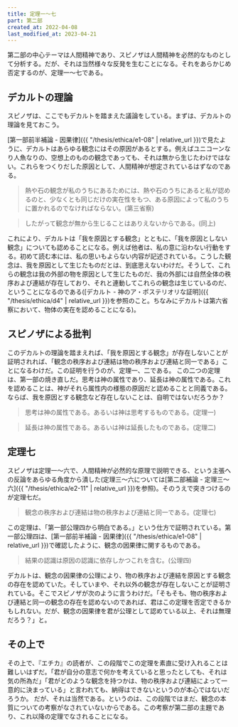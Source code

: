 ```yaml
---
title: 定理一～七
part: 第二部
created_at: 2022-04-08
last_modified_at: 2023-04-21
---
```


第二部の中心テーマは人間精神であり、スピノザは人間精神を必然的なものとして分析する。だが、それは当然様々な反発を生むことになる。それをあらかじめ否定するのが、定理一～七である。

## デカルトの理論

スピノザは、ここでもデカルトを踏まえた議論をしている。まずは、デカルトの理論を見ておこう。

[第一部前半補論 - 因果律]({{ "/thesis/ethica/e1-08" | relative_url }})で見たように、デカルトはあらゆる観念にはその原因があるとする。例えばユニコーンなり人魚なりの、空想上のものの観念であっても、それは無から生じたわけではない。これらをつくりだした原因として、人間精神が想定されているはずなのである。

>熱や石の観念が私のうちにあるためには、熱や石のうちにあると私が認めるのと、少なくとも同じだけの実在性をもつ、ある原因によって私のうちに置かれるのでなければならない。(第三省察)

>したがって観念が無から生じることはありえないからである。(同上)

これにより、デカルトは「我を原因とする観念」とともに、「我を原因としない観念」についても認めることになる。例えば他者は、私の意に沿わない行動をする。初めて読む本には、私の思いもよらない内容が記述されている。こうした観念は、我を原因として生じたものだとは、到底思えないわけだ。そうして、これらの観念は我の外部の物を原因として生じたものだ、我の外部には自然全体の秩序および連結が存在しており、それと連動してこれらの観念は生じているのだ、ということになるのである([デカルト - 神のア・ポステリオリな証明]({{ "/thesis/ethica/d4" | relative_url }})を参照のこと。ちなみにデカルトは第六省察において、物体の実在を認めることになる)。

## スピノザによる批判

このデカルトの理論を踏まえれば、「我を原因とする観念」が存在しないことが証明されれば、「観念の秩序および連結は物の秩序および連結と同一である」ことになるわけだ。この証明を行うのが、定理一、二である。
この二つの定理は、第一部の焼き直しだ。思考は神の属性であり、延長は神の属性である。これを認めることは、神がそれら属性内の様態の原因だと認めることと同義である。ならば、我を原因とする観念など存在しないことは、自明ではないだろうか？

>思考は神の属性である。あるいは神は思考するものである。(定理一)

>延長は神の属性である。あるいは神は延長したものである。(定理二)

## 定理七

スピノザは定理一～六で、人間精神が必然的な原理で説明できる、という主張への反論をあらゆる角度から潰した(定理三～六については[第二部補論 - 定理三～六]({{ "/thesis/ethica/e2-11" | relative_url }})を参照)。そのうえで突きつけるのが定理七だ。

>観念の秩序および連結は物の秩序および連結と同一である。(定理七)

この定理は、「第一部公理四から明白である。」という仕方で証明されている。第一部公理四は、[第一部前半補論 - 因果律]({{ "/thesis/ethica/e1-08" | relative_url }})で確認したように、観念の因果律に関するものである。

>結果の認識は原因の認識に依存しかつこれを含む。(公理四)

デカルトは、観念の因果律の公理により、物の秩序および連結を原因とする観念の存在を認めていた。そしていまや、それ以外の観念が存在しないことが証明されている。そこでスピノザが次のように言うわけだ。「そもそも、物の秩序および連結と同一の観念の存在を認めないのであれば、君はこの定理を否定できるかもしれない。だが、観念の因果律を君が公理として認めている以上、それは無理だろう？」と。

## その上で

その上で、『エチカ』の読者が、この段階でこの定理を素直に受け入れることは難しいはずだ。「君が自分の意志で何かを考えていると思ったとしても、それは気の所為だ」「君がどのような観念を持つかは、物の秩序および連結によって一意的に決まっている」と言われても、納得はできないというのが本心ではないだろうか。
だが、それは当然である。というのは、この段階ではまだ、観念の本質についての考察がなされていないからである。この考察が第二部の主題であり、これ以降の定理でなされることになる。
